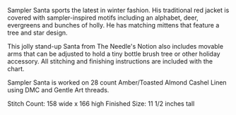 Sampler Santa sports the latest in winter fashion. His traditional red jacket is covered with sampler-inspired motifs including an alphabet, deer, evergreens and bunches of holly. He has matching mittens that feature a tree and star design.

This jolly stand-up Santa from The Needle's Notion also includes movable arms that can be adjusted to hold a tiny bottle brush tree or other holiday accessory. All stitching and finishing instructions are included with the chart.

Sampler Santa is worked on 28 count Amber/Toasted Almond Cashel Linen using DMC and Gentle Art threads.

Stitch Count: 158 wide x 166 high
Finished Size: 11 1/2 inches tall
